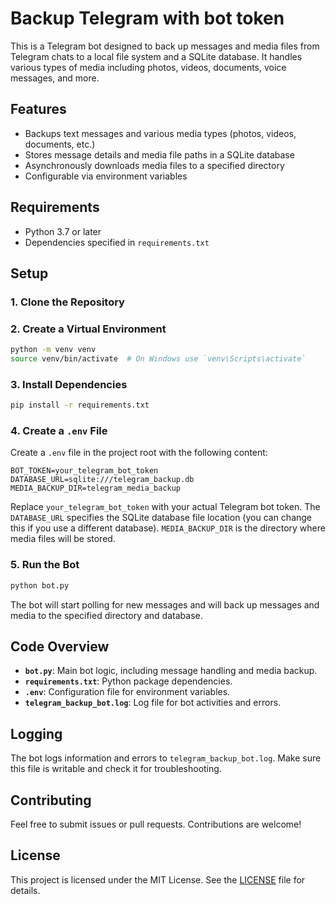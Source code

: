 # Backup Telegram with bot token
 
This is a Telegram bot designed to back up messages and media files from Telegram chats to a local file system and a SQLite database. It handles various types of media including photos, videos, documents, voice messages, and more.

## Features

- Backups text messages and various media types (photos, videos, documents, etc.)
- Stores message details and media file paths in a SQLite database
- Asynchronously downloads media files to a specified directory
- Configurable via environment variables

## Requirements

- Python 3.7 or later
- Dependencies specified in `requirements.txt`

## Setup

### 1. Clone the Repository

### 2. Create a Virtual Environment

```bash
python -m venv venv
source venv/bin/activate  # On Windows use `venv\Scripts\activate`
```

### 3. Install Dependencies

```bash
pip install -r requirements.txt
```

### 4. Create a `.env` File

Create a `.env` file in the project root with the following content:

```
BOT_TOKEN=your_telegram_bot_token
DATABASE_URL=sqlite:///telegram_backup.db
MEDIA_BACKUP_DIR=telegram_media_backup
```

Replace `your_telegram_bot_token` with your actual Telegram bot token. The `DATABASE_URL` specifies the SQLite database file location (you can change this if you use a different database). `MEDIA_BACKUP_DIR` is the directory where media files will be stored.

### 5. Run the Bot

```bash
python bot.py
```

The bot will start polling for new messages and will back up messages and media to the specified directory and database.

## Code Overview

- **`bot.py`**: Main bot logic, including message handling and media backup.
- **`requirements.txt`**: Python package dependencies.
- **`.env`**: Configuration file for environment variables.
- **`telegram_backup_bot.log`**: Log file for bot activities and errors.

## Logging

The bot logs information and errors to `telegram_backup_bot.log`. Make sure this file is writable and check it for troubleshooting.

## Contributing

Feel free to submit issues or pull requests. Contributions are welcome!

## License

This project is licensed under the MIT License. See the [LICENSE](LICENSE) file for details.
